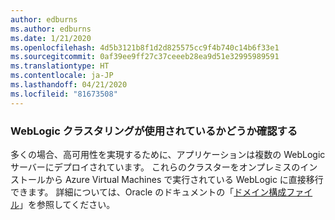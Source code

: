 ```yaml
---
author: edburns
ms.author: edburns
ms.date: 1/21/2020
ms.openlocfilehash: 4d5b3121b8f1d2d825575cc9f4b740c14b6f33e1
ms.sourcegitcommit: 0af39ee9ff27c37ceeeb28ea9d51e32995989591
ms.translationtype: HT
ms.contentlocale: ja-JP
ms.lasthandoff: 04/21/2020
ms.locfileid: "81673508"
---
```

### <a name="determine-whether-weblogic-clustering-is-used"></a>WebLogic クラスタリングが使用されているかどうか確認する

多くの場合、高可用性を実現するために、アプリケーションは複数の WebLogic サーバーにデプロイされています。 これらのクラスターをオンプレミスのインストールから Azure Virtual Machines で実行されている WebLogic に直接移行できます。 詳細については、Oracle のドキュメントの「[ドメイン構成ファイル](https://docs.oracle.com/middleware/12213/wls/DOMCF/config_files.htm#DOMCF127)」を参照してください。
